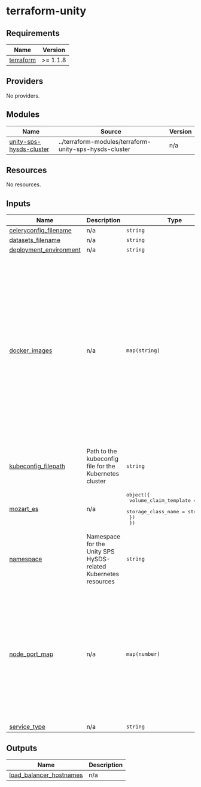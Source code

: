 # terraform-unity

<!-- BEGINNING OF PRE-COMMIT-TERRAFORM DOCS HOOK -->

## Requirements

| Name                                                                     | Version  |
| ------------------------------------------------------------------------ | -------- |
| <a name="requirement_terraform"></a> [terraform](#requirement_terraform) | >= 1.1.8 |

## Providers

No providers.

## Modules

| Name                                                                                                     | Source                                                 | Version |
| -------------------------------------------------------------------------------------------------------- | ------------------------------------------------------ | ------- |
| <a name="module_unity-sps-hysds-cluster"></a> [unity-sps-hysds-cluster](#module_unity-sps-hysds-cluster) | ../terraform-modules/terraform-unity-sps-hysds-cluster | n/a     |

## Resources

No resources.

## Inputs

| Name                                                                                                | Description                                                    | Type                                                                                                   | Default                                                                                                                                                                                                                                                                                                                                                                                                                                                                                                                                                                                                                                                                                                                                                                                                                                                                                                                           | Required |
| --------------------------------------------------------------------------------------------------- | -------------------------------------------------------------- | ------------------------------------------------------------------------------------------------------ | --------------------------------------------------------------------------------------------------------------------------------------------------------------------------------------------------------------------------------------------------------------------------------------------------------------------------------------------------------------------------------------------------------------------------------------------------------------------------------------------------------------------------------------------------------------------------------------------------------------------------------------------------------------------------------------------------------------------------------------------------------------------------------------------------------------------------------------------------------------------------------------------------------------------------------- | :------: |
| <a name="input_celeryconfig_filename"></a> [celeryconfig_filename](#input_celeryconfig_filename)    | n/a                                                            | `string`                                                                                               | `"celeryconfig_remote.py"`                                                                                                                                                                                                                                                                                                                                                                                                                                                                                                                                                                                                                                                                                                                                                                                                                                                                                                        |    no    |
| <a name="input_datasets_filename"></a> [datasets_filename](#input_datasets_filename)                | n/a                                                            | `string`                                                                                               | `"datasets.remote.template.json"`                                                                                                                                                                                                                                                                                                                                                                                                                                                                                                                                                                                                                                                                                                                                                                                                                                                                                                 |    no    |
| <a name="input_deployment_environment"></a> [deployment_environment](#input_deployment_environment) | n/a                                                            | `string`                                                                                               | `"mcp"`                                                                                                                                                                                                                                                                                                                                                                                                                                                                                                                                                                                                                                                                                                                                                                                                                                                                                                                           |    no    |
| <a name="input_docker_images"></a> [docker_images](#input_docker_images)                            | n/a                                                            | `map(string)`                                                                                          | <pre>{<br> "ades_wpst_api": "ghcr.io/unity-sds/unity-sps-prototype/ades-wpst-api:unity-v0.0.1",<br> "busybox": "k8s.gcr.io/busybox",<br> "hysds_core": "ghcr.io/unity-sds/unity-sps-prototype/hysds-core:unity-v0.0.1",<br> "hysds_factotum": "ghcr.io/unity-sds/unity-sps-prototype/hysds-factotum:unity-v0.0.1",<br> "hysds_grq2": "ghcr.io/unity-sds/unity-sps-prototype/hysds-grq2:unity-v0.0.1",<br> "hysds_mozart": "ghcr.io/unity-sds/unity-sps-prototype/hysds-mozart:unity-v0.0.1",<br> "hysds_ui": "ghcr.io/unity-sds/unity-sps-prototype/hysds-ui-remote:unity-v0.0.1",<br> "hysds_verdi": "ghcr.io/unity-sds/unity-sps-prototype/hysds-verdi:unity-v0.0.1",<br> "logstash": "docker.elastic.co/logstash/logstash:7.10.2",<br> "mc": "minio/mc:RELEASE.2022-03-13T22-34-00Z",<br> "minio": "minio/minio:RELEASE.2022-03-17T06-34-49Z",<br> "rabbitmq": "rabbitmq:3-management",<br> "redis": "redis:latest"<br>}</pre> |    no    |
| <a name="input_kubeconfig_filepath"></a> [kubeconfig_filepath](#input_kubeconfig_filepath)          | Path to the kubeconfig file for the Kubernetes cluster         | `string`                                                                                               | n/a                                                                                                                                                                                                                                                                                                                                                                                                                                                                                                                                                                                                                                                                                                                                                                                                                                                                                                                               |   yes    |
| <a name="input_mozart_es"></a> [mozart_es](#input_mozart_es)                                        | n/a                                                            | <pre>object({<br> volume_claim_template = object({<br> storage_class_name = string<br> })<br> })</pre> | <pre>{<br> "volume_claim_template": {<br> "storage_class_name": "gp2-sps"<br> }<br>}</pre>                                                                                                                                                                                                                                                                                                                                                                                                                                                                                                                                                                                                                                                                                                                                                                                                                                        |    no    |
| <a name="input_namespace"></a> [namespace](#input_namespace)                                        | Namespace for the Unity SPS HySDS-related Kubernetes resources | `string`                                                                                               | n/a                                                                                                                                                                                                                                                                                                                                                                                                                                                                                                                                                                                                                                                                                                                                                                                                                                                                                                                               |   yes    |
| <a name="input_node_port_map"></a> [node_port_map](#input_node_port_map)                            | n/a                                                            | `map(number)`                                                                                          | <pre>{<br> "ades_wpst_api_service": 30011,<br> "grq2_es": 30012,<br> "grq2_service": 30002,<br> "hysds_ui_service": 30009,<br> "minio_service_api": 30007,<br> "minio_service_interface": 30008,<br> "mozart_es": 30013,<br> "mozart_service": 30001,<br> "rabbitmq_mgmt_service_cluster_rpc": 30003,<br> "rabbitmq_service_cluster_rpc": 30006,<br> "rabbitmq_service_epmd": 30004,<br> "rabbitmq_service_listener": 30005,<br> "redis_service": 30010<br>}</pre>                                                                                                                                                                                                                                                                                                                                                                                                                                                                |    no    |
| <a name="input_service_type"></a> [service_type](#input_service_type)                               | n/a                                                            | `string`                                                                                               | `"LoadBalancer"`                                                                                                                                                                                                                                                                                                                                                                                                                                                                                                                                                                                                                                                                                                                                                                                                                                                                                                                  |    no    |

## Outputs

| Name                                                                                                     | Description |
| -------------------------------------------------------------------------------------------------------- | ----------- |
| <a name="output_load_balancer_hostnames"></a> [load_balancer_hostnames](#output_load_balancer_hostnames) | n/a         |

<!-- END OF PRE-COMMIT-TERRAFORM DOCS HOOK -->
